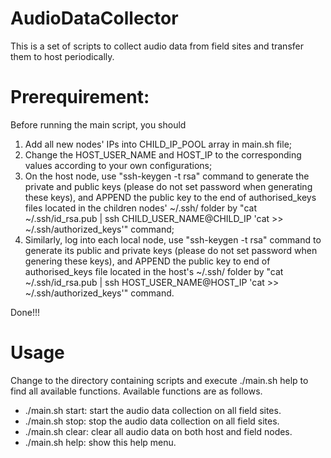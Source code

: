 # AudioDataCollector
This is a set of scripts to collect audio data from field sites and transfer them to host periodically.

# Prerequirement:
Before running the main script, you should
1. Add all new nodes' IPs into CHILD_IP_POOL array in main.sh file;
2. Change the HOST_USER_NAME and HOST_IP to the corresponding values according to your own configurations;
3. On the host node, use "ssh-keygen -t rsa" command to generate the private and public keys (please do not set password when generating these keys), and APPEND the public key to the end of authorised_keys files located in the children nodes' ~/.ssh/ folder by "cat ~/.ssh/id_rsa.pub | ssh CHILD_USER_NAME@CHILD_IP 'cat >> ~/.ssh/authorized_keys'" command;
4. Similarly, log into each local node, use "ssh-keygen -t rsa" command to generate its public and private keys (please do not set password when genering these keys), and APPEND the public key to end of authorised_keys file located in the host's ~/.ssh/ folder by "cat ~/.ssh/id_rsa.pub | ssh HOST_USER_NAME@HOST_IP 'cat >> ~/.ssh/authorized_keys'" command.

Done!!!

# Usage
Change to the directory containing scripts and execute ./main.sh help to find all available functions. Available functions are as follows.
- ./main.sh start: start the audio data collection on all field sites.
- ./main.sh stop: stop the audio data collection on all field sites.
- ./main.sh clear: clear all audio data on both host and field nodes.
- ./main.sh help: show this help menu.
